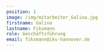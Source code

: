 ```yaml
---
position: 1
image: /img/mitarbeiter_Galina.jpg
firstname: Galina
lastname: Fiksmann
role: Geschäftsführung
email: fiksmann@iks-hannover.de
---
```

